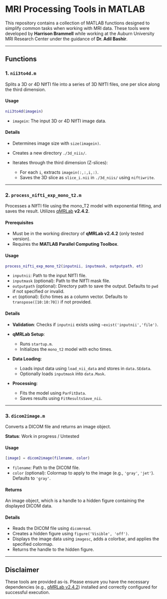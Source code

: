 # MRI Processing Tools in MATLAB

This repository contains a collection of MATLAB functions designed to simplify common tasks when working with MRI data. These tools were developed by **Harrison Brammell** while working at the Auburn University MRI Research Center under the guidance of **Dr. Adil Bashir**.

---

## Functions

### 1. `nii3to4d.m`

Splits a 3D or 4D NIfTI file into a series of 3D NIfTI files, one per slice along the third dimension.

#### Usage

```matlab
nii3to4d(imagein)
```

* `imagein`: The input 3D or 4D NIfTI image data.

#### Details

* Determines image size with `size(imagein)`.
* Creates a new directory `./3d_niis/`.
* Iterates through the third dimension (Z-slices):

  * For each `i`, extracts `imagein(:,:,i,:)`.
  * Saves the 3D slice as `slice_i.nii` in `./3d_niis/` using `niftiwrite`.

---

### 2. `process_nifti_exp_mono_t2.m`

Processes a NIfTI file using the mono\_T2 model with exponential fitting, and saves the result. Utilizes [qMRLab](https://github.com/qMRLab/qMRLab) **v2.4.2**.

#### Prerequisites

* Must be in the working directory of **qMRLab v2.4.2** (only tested version).
* Requires the **MATLAB Parallel Computing Toolbox**.

#### Usage

```matlab
process_nifti_exp_mono_t2(inputnii, inputmask, outputpath, et)
```

* `inputnii`: Path to the input NIfTI file.
* `inputmask` (optional): Path to the NIfTI mask file.
* `outputpath` (optional): Directory path to save the output. Defaults to `pwd` if not specified or invalid.
* `et` (optional): Echo times as a column vector. Defaults to `transpose([10:10:70])` if not provided.

#### Details

* **Validation**: Checks if `inputnii` exists using `~exist('inputnii','file')`.
* **qMRLab Setup**:

  * Runs `startup.m`.
  * Initializes the `mono_t2` model with echo times.
* **Data Loading**:

  * Loads input data using `load_nii_data` and stores in `data.SEdata`.
  * Optionally loads `inputmask` into `data.Mask`.
* **Processing**:

  * Fits the model using `ParFitData`.
  * Saves results using `FitResultsSave_nii`.

---

### 3. `dicom2image.m`

Converts a DICOM file and returns an image object.

**Status**: Work in progress / Untested

#### Usage

```matlab
[image] = dicom2image(filename, color)
```

* `filename`: Path to the DICOM file.
* `color` (optional): Colormap to apply to the image (e.g., `'gray'`, `'jet'`). Defaults to `'gray'`.

#### Returns

An image object, which is a handle to a hidden figure containing the displayed DICOM data.

#### Details

* Reads the DICOM file using `dicomread`.
* Creates a hidden figure using `figure('Visible', 'off')`.
* Displays the image data using `imagesc`, adds a colorbar, and applies the specified colormap.
* Returns the handle to the hidden figure.

---

## Disclaimer

These tools are provided as-is. Please ensure you have the necessary dependencies (e.g., [qMRLab v2.4.2](https://github.com/qMRLab/qMRLab/releases/tag/v2.4.2)) installed and correctly configured for successful execution.
